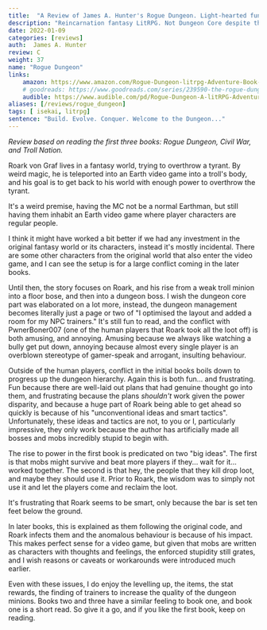 ```yaml
---
title:  "A Review of James A. Hunter's Rogue Dungeon. Light-hearted fun."
description: "Reincarnation fantasy LitRPG. Not Dungeon Core despite the name, but a fun dungeon-based settings."
date: 2022-01-09
categories: [reviews]
auth:  James A. Hunter
review: C
weight: 37
name: "Rogue Dungeon"
links:
    amazon: https://www.amazon.com/Rogue-Dungeon-litrpg-Adventure-Book-ebook/dp/B07FKYZFYD
    # goodreads: https://www.goodreads.com/series/239590-the-rogue-dungeon
    audible: https://www.audible.com/pd/Rogue-Dungeon-A-litRPG-Adventure-Audiobook/B07GRB7K8Q
aliases: [/reviews/rogue_dungeon]
tags: [ isekai, litrpg]
sentence: "Build. Evolve. Conquer. Welcome to the Dungeon..."
---
```


*Review based on reading the first three books: Rogue Dungeon, Civil War, and Troll Nation.*

Roark von Graf lives in a fantasy world, trying to overthrow a tyrant. By weird magic, he is teleported into an Earth video game into a troll's body, and his goal is to get back to his world with enough power to overthrow the tyrant.

It's a weird premise, having the MC not be a normal Earthman, but still having them inhabit an Earth video game where player characters are regular people. 


I think it might have worked a bit better if we had any investment in the original fantasy world or its characters, instead it's mostly incidental. There are some other characters from the original world that also enter the video game, and I can see the setup is for a large conflict coming in the later books. 

Until then, the story focuses on Roark, and his rise from a weak troll minion into a floor bose, and then into a dungeon boss. I wish the dungeon core part was elaborated on a lot more, instead, the dungeon management becomes literally just a page or two of "I optimised the layout and added a room for my NPC trainers." It's still fun to read, and the conflict with PwnerBoner007 (one of the human players that Roark took all the loot off) is both amusing, and annoying. Amusing because we always like watching a bully get put down, annoying because almost every single player is an overblown stereotype of gamer-speak and arrogant, insulting behaviour.

Outside of the human players, conflict in the initial books boils down to progress up the dungeon hierarchy. Again this is both fun... and frustrating. Fun because there are well-laid out plans that had genuine thought go into them, and frustrating because the plans *shouldn't* work given the power disparity, and because a huge part of Roark being able to get ahead so quickly is because of his "unconventional ideas and smart tactics". Unfortunately, these ideas and tactics are not, to you or I, particularly impressive, they only work because the author has artificially made all bosses and mobs incredibly stupid to begin with. 

The rise to power in the first book is predicated on two "big ideas". The first is that mobs might survive and beat more players if they... wait for it... worked together. The second is that hey, the people that they kill drop loot, and maybe they should use it. Prior to Roark, the wisdom was to simply not use it and let the players come and reclaim the loot.

It's frustrating that Roark seems to be smart, only because the bar is set ten feet below the ground.

In later books, this is explained as them following the original code, and Roark infects them and the anomalous behaviour is because of his impact. This makes perfect sense for a video game, but given that mobs are written as characters with thoughts and feelings, the enforced stupidity still grates, and I wish reasons or caveats or workarounds were introduced much earlier.

Even with these issues, I do enjoy the levelling up, the items, the stat rewards, the finding of trainers to increase the quality of the dungeon minions. Books two and three have a similar feeling to book one, and book one is a short read. So give it a go, and if you like the first book, keep on reading.